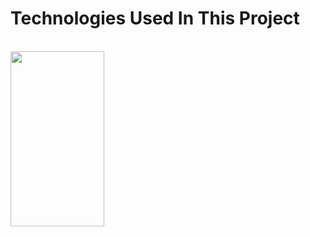 <h1>Technologies Used In This Project</h1>
<br>
<img src="https://github.com/user-attachments/assets/37ffe023-6744-45ec-b8e1-83b0442dd16e" width="150" height="280">

